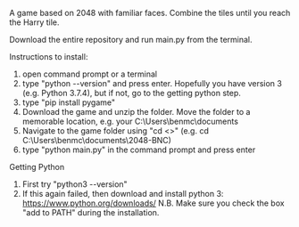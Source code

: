 A game based on 2048 with familiar faces. Combine the tiles until you reach 
the Harry tile.

Download the entire repository and run main.py from the terminal.

Instructions to install:
1) open command prompt or a terminal
2) type "python --version" and press enter. Hopefully you have version 3 (e.g. Python 3.7.4), but if not, go to the getting python step.
3) type "pip install pygame"
4) Download the game and unzip the folder. Move the folder to a memorable location, e.g. your C:\\Users\benmc\documents
5) Navigate to the game folder using "cd <<INSERT FOLDER HERE>>" (e.g. cd C:\\Users\benmc\documents\2048-BNC)
6) type "python main.py" in the command prompt and press enter 

Getting Python
1) First try "python3 --version"
2) If this again failed, then download and install python 3: https://www.python.org/downloads/ N.B. Make sure you check the box "add to PATH" during the installation.
